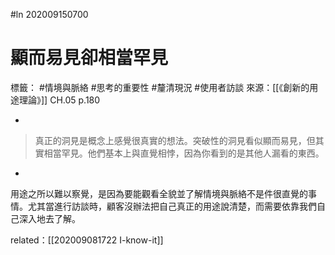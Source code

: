 #ln 202009150700
# 顯而易見卻相當罕見
標籤： #情境與脈絡 #思考的重要性 #釐清現況 #使用者訪談 
來源：[[《創新的用途理論》]] CH.05 p.180

-

>真正的洞見是概念上感覺很真實的想法。突破性的洞見看似顯而易見，但其實相當罕見。他們基本上與直覺相悖，因為你看到的是其他人漏看的東西。

-

用途之所以難以察覺，是因為要能觀看全貌並了解情境與脈絡不是件很直覺的事情。尤其當進行訪談時，顧客沒辦法把自己真正的用途說清楚，而需要依靠我們自己深入地去了解。

related：[[202009081722 I-know-it]]